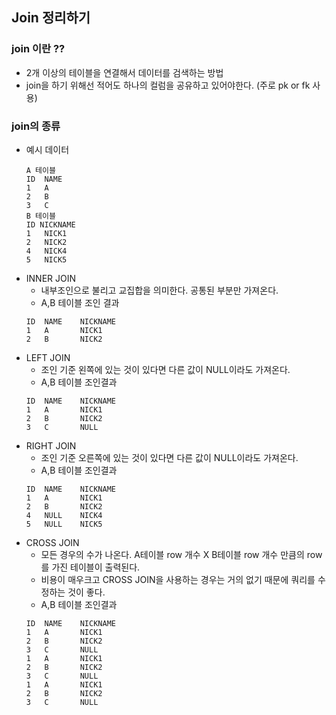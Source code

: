 ## Join 정리하기

### join 이란 ??
- 2개 이상의 테이블을 연결해서 데이터를 검색하는 방법
- join을 하기 위해선 적어도 하나의 컬럼을 공유하고 있어야한다. (주로 pk or fk 사용)

### join의 종류
- 예시 데이터
    ```
    A 테이블
    ID  NAME
    1   A
    2   B
    3   C
    B 테이블
    ID NICKNAME
    1   NICK1
    2   NICK2
    4   NICK4
    5   NICK5
    ```
- INNER JOIN 
    - 내부조인으로 불리고 교집합을 의미한다. 공통된 부분만 가져온다.
    - A,B 테이블 조인 결과
    ```
    ID  NAME    NICKNAME
    1   A       NICK1
    2   B       NICK2
    ```
- LEFT JOIN
    - 조인 기준 왼쪽에 있는 것이 있다면 다른 값이 NULL이라도 가져온다.
    - A,B 테이블 조인결과
    ```
    ID  NAME    NICKNAME
    1   A       NICK1
    2   B       NICK2
    3   C       NULL
    ```
- RIGHT JOIN
    - 조인 기준 오른쪽에 있는 것이 있다면 다른 값이 NULL이라도 가져온다.
    - A,B 테이블 조인결과
    ```
    ID  NAME    NICKNAME
    1   A       NICK1
    2   B       NICK2
    4   NULL    NICK4
    5   NULL    NICK5
    ```
- CROSS JOIN
    - 모든 경우의 수가 나온다. A테이블 row 개수 X B테이블 row 개수 만큼의 row를 가진 테이블이 출력된다.
    - 비용이 매우크고 CROSS JOIN을 사용하는 경우는 거의 없기 때문에 쿼리를 수정하는 것이 좋다.
    - A,B 테이블 조인결과
    ```
    ID  NAME    NICKNAME
    1   A       NICK1
    2   B       NICK2
    3   C       NULL
    1   A       NICK1
    2   B       NICK2
    3   C       NULL
    1   A       NICK1
    2   B       NICK2
    3   C       NULL
    ```


